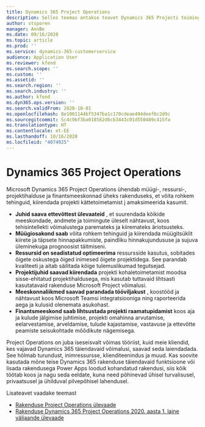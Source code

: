```yaml
---
title: Dynamics 365 Project Operations
description: Selles teemas antakse teavet Dynamics 365 Projecti toimingutes.
author: stsporen
manager: AnnBe
ms.date: 09/16/2020
ms.topic: article
ms.prod: ''
ms.service: dynamics-365-customerservice
audience: Application User
ms.reviewer: kfend
ms.search.scope: ''
ms.custom: ''
ms.assetid: ''
ms.search.region: ''
ms.search.industry: ''
ms.author: kfend
ms.dyn365.ops.version: ''
ms.search.validFrom: 2020-10-01
ms.openlocfilehash: 8e1001144bf5347ba1c170cdeae494deef6c2d9c
ms.sourcegitcommit: 5c4c9bf3ba018562d6cb3443c01d550489c415fa
ms.translationtype: HT
ms.contentlocale: et-EE
ms.lasthandoff: 10/16/2020
ms.locfileid: "4074925"
---
```

# <a name="dynamics-365-project-operations"></a>Dynamics 365 Project Operations

Microsoft Dynamics 365 Project Operations ühendab müügi-, ressursi-, projektihalduse ja finantsmeeskonnad üheks rakenduseks, et võita rohkem tehinguid, kiirendada projekti kättetoimetamist j amaksimeerida kasumit.

-   **Juhid saava ettevõttest ülevaateid** , et suurendada kõikide meeskondade, andmete ja toimingute üleselt nähtavust, koos tehisintellekti võimalustega paremateks ja kiiremateks äriotsusteks.
-   **Müügiosakond saab** võita rohkem tehinguid ja kiirendada müügitsüklit kiirete ja täpsete hinnapakkumiste, paindliku hinnakujundususe ja sujuva üleminekuga prognoosist täitmiseni.
-   **Ressursid on seadistatud optimeerima** ressursside kasutus, sobitades õigete oskustega õiged inimesed õigete projektidega. See parandab kvaliteeti ja aitab säilitada kõige tulemuslikumad tegutsejad.
-   **Projektijuhid saavad kiirendada** projekti kohaletoimetamist moodsa sisse-ehitatud projektihaldusega, mis kasutab tuttavaid lihtsasti kasutatavaid rakenduse Microsoft Project võimalusi.
-   **Meeskonnaliikmed saavad parandada tööviljakust** , koostööd ja nähtavust koos Microsoft Teamsi integratsiooniga ning raporteerida aega ja kulusid olenemata asukohast.
-   **Finantsmeeskond saab lihtsustada projekti raamatupidamist** koos aja ja kulude jälgimise juhtimise, projekti omahinna arvutamise, eelarvestamise, arveldamise, tulude kajastamise, vastavuse ja ettevõtte peamiste seisukohtade mõõdikute nägemisega.

Project Operations on juba iseseisvalt võimas tööriist, kuid meie kliendid, kes vajavad Dynamics 365 täiendavaid võimalusi, saavad seda laiendadada. See hõlmab turundust, inimressursse, klienditeenindus ja muud. Kas soovite kasutada mõne teise Dynamics 365 rakenduse täiendavaid funktsioone või lisada rakendusega Power Apps loodud kohandatud rakendusi, siis kõik töötab koos ja nagu seda eeldate, kuna need põhinevad ühisel turvalisusel, privaatsusel ja ühilduval pilvepõhisel lahendusel.

Lisateavet vaadake teemast

- [Rakenduse Project Operations ülevaade](https://dynamics.microsoft.com/en-us/project-operations/overview/)
- [Rakenduse Dynamics 365 Project Operations 2020. aasta 1. laine väljaande ülevaade](https://docs.microsoft.com/dynamics365-release-plan/2020wave1/dynamics365-project-operations/)

